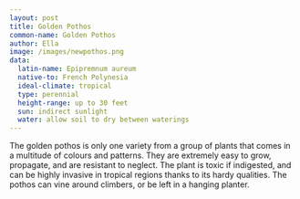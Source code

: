 ```yaml
---
layout: post
title: Golden Pothos
common-name: Golden Pothos 
author: Ella
image: /images/newpothos.png
data:
  latin-name: Epipremnum aureum
  native-to: French Polynesia 
  ideal-climate: tropical
  type: perennial 
  height-range: up to 30 feet
  sun: indirect sunlight
  water: allow soil to dry between waterings
---
```


The golden pothos is only one variety from a group of plants that comes in a multitude of colours and patterns. They are extremely easy to grow, propagate, and are resistant to neglect. The plant is toxic if indigested, and can be highly invasive in tropical regions thanks to its hardy qualities. The pothos can vine around climbers, or be left in a hanging planter. 
